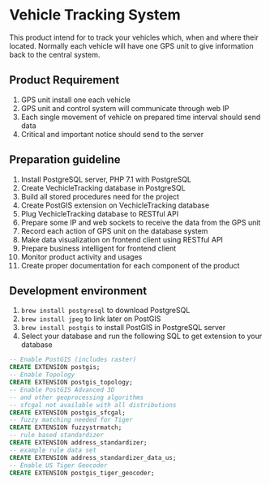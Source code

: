 # Vehicle Tracking System
This product intend for to track your vehicles which, when and where their located. Normally each vehicle will have one GPS unit to give information back to the central system.

## Product Requirement
1. GPS unit install one each vehicle
2. GPS unit and control system will communicate through web IP
3. Each single movement of vehicle on prepared time interval should send data
4. Critical and important notice should send to the server

## Preparation guideline
1. Install PostgreSQL server, PHP 7.1 with PostgreSQL
2. Create VechicleTracking database in PostgreSQL
3. Build all stored procedures need for the project
4. Create PostGIS extension on VechicleTracking database
5. Plug VechicleTracking database to RESTful API
6. Prepare some IP and web sockets to receive the data from the GPS unit
7. Record each action of GPS unit on the database system
8. Make data visualization on frontend client using RESTful API
9. Prepare business intelligent for frontend client
10. Monitor product activity and usages
11. Create proper documentation for each component of the product


## Development environment
1. `brew install postgresql` to download PostgreSQL
2. `brew install jpeg` to link later on PostGIS
3. `brew install postgis` to install PostGIS in PostgreSQL server
4. Select your database and run the following SQL to get extension to your database
```sql
-- Enable PostGIS (includes raster)
CREATE EXTENSION postgis;
-- Enable Topology
CREATE EXTENSION postgis_topology;
-- Enable PostGIS Advanced 3D
-- and other geoprocessing algorithms
-- sfcgal not available with all distributions
CREATE EXTENSION postgis_sfcgal;
-- fuzzy matching needed for Tiger
CREATE EXTENSION fuzzystrmatch;
-- rule based standardizer
CREATE EXTENSION address_standardizer;
-- example rule data set
CREATE EXTENSION address_standardizer_data_us;
-- Enable US Tiger Geocoder
CREATE EXTENSION postgis_tiger_geocoder;
```
